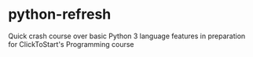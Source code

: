 # python-refresh
Quick crash course over basic Python 3 language features in preparation for ClickToStart's Programming course
